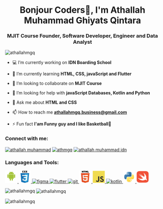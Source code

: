 <h1 align="center">Bonjour Coders👋, I'm Athallah Muhammad Ghiyats Qintara</h1>
<h3 align="center">MJIT Course Founder, Software Developer, Engineer and Data Analyst</h3>

<p align="left"> <img src="https://komarev.com/ghpvc/?username=athallahmgq&label=Profile%20views&color=0e75b6&style=flat" alt="athallahmgq" /> </p>

- 💻 I’m currently working on **IDN Boarding School**

- 🌱 I’m currently learning **HTML, CSS, javaScript and Flutter**

- 👯 I’m looking to collaborate on **MJIT Course**

- 🤝 I’m looking for help with **javaScript Databases, Kotlin and Python**

- 💬 Ask me about **HTML and CSS**

- 📫 How to reach me **athallahmgq.business@gmail.com**

- ⚡ Fun fact **I'am Funny guy and I like Basketball🏀**

<h3 align="left">Connect with me:</h3>
<p align="left">
<a href="https://linkedin.com/in/athallah muhammad" target="blank"><img align="center" src="https://raw.githubusercontent.com/rahuldkjain/github-profile-readme-generator/master/src/images/icons/Social/linked-in-alt.svg" alt="athallah muhammad" height="30" width="40" /></a>
<a href="https://instagram.com/athmgq" target="blank"><img align="center" src="https://raw.githubusercontent.com/rahuldkjain/github-profile-readme-generator/master/src/images/icons/Social/instagram.svg" alt="athmgq" height="30" width="40" /></a>
<a href="https://www.youtube.com/c/athallah muhammad idn" target="blank"><img align="center" src="https://raw.githubusercontent.com/rahuldkjain/github-profile-readme-generator/master/src/images/icons/Social/youtube.svg" alt="athallah muhammad idn" height="30" width="40" /></a>
</p>

<h3 align="left">Languages and Tools:</h3>
<p align="left"> <a href="https://developer.android.com" target="_blank" rel="noreferrer"> <img src="https://raw.githubusercontent.com/devicons/devicon/master/icons/android/android-original-wordmark.svg" alt="android" width="40" height="40"/> </a> <a href="https://www.w3schools.com/css/" target="_blank" rel="noreferrer"> <img src="https://raw.githubusercontent.com/devicons/devicon/master/icons/css3/css3-original-wordmark.svg" alt="css3" width="40" height="40"/> </a> <a href="https://www.figma.com/" target="_blank" rel="noreferrer"> <img src="https://www.vectorlogo.zone/logos/figma/figma-icon.svg" alt="figma" width="40" height="40"/> </a> <a href="https://flutter.dev" target="_blank" rel="noreferrer"> <img src="https://www.vectorlogo.zone/logos/flutterio/flutterio-icon.svg" alt="flutter" width="40" height="40"/> </a> <a href="https://git-scm.com/" target="_blank" rel="noreferrer"> <img src="https://www.vectorlogo.zone/logos/git-scm/git-scm-icon.svg" alt="git" width="40" height="40"/> </a> <a href="https://www.w3.org/html/" target="_blank" rel="noreferrer"> <img src="https://raw.githubusercontent.com/devicons/devicon/master/icons/html5/html5-original-wordmark.svg" alt="html5" width="40" height="40"/> </a> <a href="https://developer.mozilla.org/en-US/docs/Web/JavaScript" target="_blank" rel="noreferrer"> <img src="https://raw.githubusercontent.com/devicons/devicon/master/icons/javascript/javascript-original.svg" alt="javascript" width="40" height="40"/> </a> <a href="https://kotlinlang.org" target="_blank" rel="noreferrer"> <img src="https://www.vectorlogo.zone/logos/kotlinlang/kotlinlang-icon.svg" alt="kotlin" width="40" height="40"/> </a> <a href="https://www.python.org" target="_blank" rel="noreferrer"> <img src="https://raw.githubusercontent.com/devicons/devicon/master/icons/python/python-original.svg" alt="python" width="40" height="40"/> </a> <a href="https://developer.apple.com/swift/" target="_blank" rel="noreferrer"> <img src="https://raw.githubusercontent.com/devicons/devicon/master/icons/swift/swift-original.svg" alt="swift" width="40" height="40"/> </a> </p>

<p><img align="left" src="https://github-readme-stats.vercel.app/api/top-langs?username=athallahmgq&show_icons=true&locale=en&layout=compact" alt="athallahmgq" /></p>

<p>&nbsp;<img align="center" src="https://github-readme-stats.vercel.app/api?username=athallahmgq&show_icons=true&locale=en" alt="athallahmgq" /></p>

<p><img align="center" src="https://github-readme-streak-stats.herokuapp.com/?user=athallahmgq&" alt="athallahmgq" /></p>
